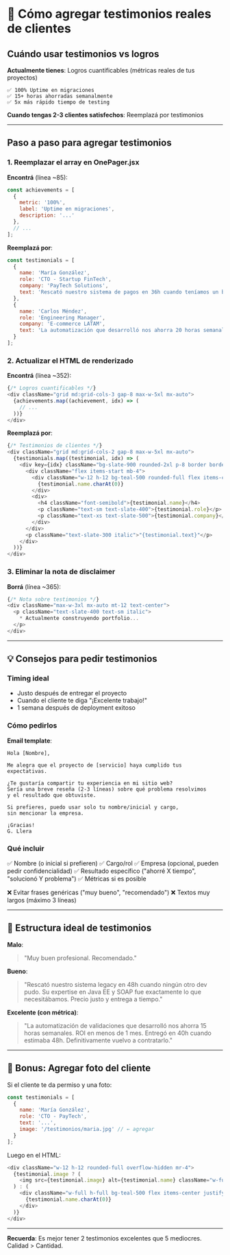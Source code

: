 # 📝 Cómo agregar testimonios reales de clientes

## Cuándo usar testimonios vs logros

**Actualmente tienes**: Logros cuantificables (métricas reales de tus proyectos)
```
✅ 100% Uptime en migraciones
✅ 15+ horas ahorradas semanalmente  
✅ 5x más rápido tiempo de testing
```

**Cuando tengas 2-3 clientes satisfechos**: Reemplazá por testimonios

---

## Paso a paso para agregar testimonios

### 1. Reemplazar el array en OnePager.jsx

**Encontrá** (línea ~85):
```javascript
const achievements = [
  {
    metric: '100%',
    label: 'Uptime en migraciones',
    description: '...'
  },
  // ...
];
```

**Reemplazá por**:
```javascript
const testimonials = [
  {
    name: 'María González',
    role: 'CTO - Startup FinTech',
    company: 'PayTech Solutions',
    text: 'Rescató nuestro sistema de pagos en 36h cuando teníamos un bug crítico en producción. Profesionalismo y expertise de primer nivel.'
  },
  {
    name: 'Carlos Méndez',
    role: 'Engineering Manager',
    company: 'E-commerce LATAM',
    text: 'La automatización que desarrolló nos ahorra 20 horas semanales. ROI en menos de 2 meses. Altamente recomendado.'
  }
];
```

### 2. Actualizar el HTML de renderizado

**Encontrá** (línea ~352):
```javascript
{/* Logros cuantificables */}
<div className="grid md:grid-cols-3 gap-8 max-w-5xl mx-auto">
  {achievements.map((achievement, idx) => (
    // ...
  ))}
</div>
```

**Reemplazá por**:
```javascript
{/* Testimonios de clientes */}
<div className="grid md:grid-cols-2 gap-8 max-w-5xl mx-auto">
  {testimonials.map((testimonial, idx) => (
    <div key={idx} className="bg-slate-900 rounded-2xl p-8 border border-slate-700">
      <div className="flex items-start mb-4">
        <div className="w-12 h-12 bg-teal-500 rounded-full flex items-center justify-center text-xl font-bold mr-4">
          {testimonial.name.charAt(0)}
        </div>
        <div>
          <h4 className="font-semibold">{testimonial.name}</h4>
          <p className="text-sm text-slate-400">{testimonial.role}</p>
          <p className="text-xs text-slate-500">{testimonial.company}</p>
        </div>
      </div>
      <p className="text-slate-300 italic">"{testimonial.text}"</p>
    </div>
  ))}
</div>
```

### 3. Eliminar la nota de disclaimer

**Borrá** (línea ~365):
```javascript
{/* Nota sobre testimonios */}
<div className="max-w-3xl mx-auto mt-12 text-center">
  <p className="text-slate-400 text-sm italic">
    * Actualmente construyendo portfolio...
  </p>
</div>
```

---

## 💡 Consejos para pedir testimonios

### Timing ideal
- Justo después de entregar el proyecto
- Cuando el cliente te diga "¡Excelente trabajo!"
- 1 semana después de deployment exitoso

### Cómo pedirlos

**Email template**:
```
Hola [Nombre],

Me alegra que el proyecto de [servicio] haya cumplido tus expectativas.

¿Te gustaría compartir tu experiencia en mi sitio web? 
Sería una breve reseña (2-3 líneas) sobre qué problema resolvimos 
y el resultado que obtuviste.

Si prefieres, puedo usar solo tu nombre/inicial y cargo, 
sin mencionar la empresa.

¡Gracias!
G. Llera
```

### Qué incluir
✅ Nombre (o inicial si prefieren)
✅ Cargo/rol
✅ Empresa (opcional, pueden pedir confidencialidad)
✅ Resultado específico ("ahorré X tiempo", "solucionó Y problema")
✅ Métricas si es posible

❌ Evitar frases genéricas ("muy bueno", "recomendado")
❌ Textos muy largos (máximo 3 líneas)

---

## 🎯 Estructura ideal de testimonios

**Malo**:
> "Muy buen profesional. Recomendado."

**Bueno**:
> "Rescató nuestro sistema legacy en 48h cuando ningún otro dev pudo. Su expertise en Java EE y SOAP fue exactamente lo que necesitábamos. Precio justo y entrega a tiempo."

**Excelente (con métrica)**:
> "La automatización de validaciones que desarrolló nos ahorra 15 horas semanales. ROI en menos de 1 mes. Entregó en 40h cuando estimaba 48h. Definitivamente vuelvo a contratarlo."

---

## 📸 Bonus: Agregar foto del cliente

Si el cliente te da permiso y una foto:

```javascript
const testimonials = [
  {
    name: 'María González',
    role: 'CTO - PayTech',
    text: '...',
    image: '/testimonios/maria.jpg' // ← agregar
  }
];
```

Luego en el HTML:
```javascript
<div className="w-12 h-12 rounded-full overflow-hidden mr-4">
  {testimonial.image ? (
    <img src={testimonial.image} alt={testimonial.name} className="w-full h-full object-cover" />
  ) : (
    <div className="w-full h-full bg-teal-500 flex items-center justify-center text-xl font-bold text-white">
      {testimonial.name.charAt(0)}
    </div>
  )}
</div>
```

---

**Recuerda**: Es mejor tener 2 testimonios excelentes que 5 mediocres. Calidad > Cantidad.

